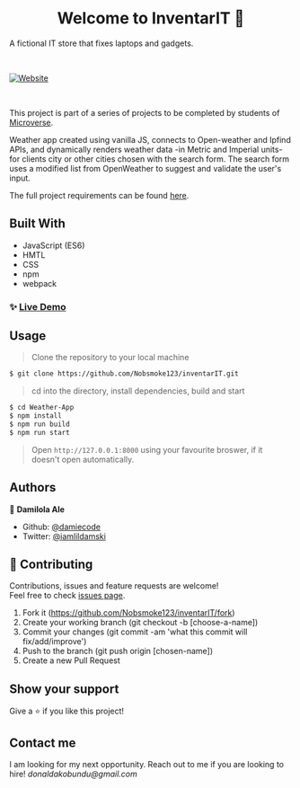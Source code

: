 <h1 align="center">Welcome to InventarIT 👋</h1>
<p> A fictional IT store that fixes laptops and gadgets.</p>
<br>

<p>
  <a href="#" target="_blank">
    <img alt="Website" src="weather.png" />
  </a>
</p>

<br>

This project is part of a series of projects to be completed by students of [Microverse](https://www.microverse.org/ 'The Global School for Remote Software Developers!').

 Weather app created using vanilla JS, connects to Open-weather and Ipfind APIs, and dynamically renders weather data -in Metric and Imperial units- for clients city or other cities chosen with the search form.
 The search form uses a modified list from OpenWeather to suggest and validate the user's input.

The full project requirements can be found [here](https://www.theodinproject.com/courses/javascript/lessons/weather-app).

## Built With

- JavaScript (ES6)
- HMTL
- CSS
- npm
- webpack

### ✨ [Live Demo](https://rawcdn.githack.com/damiecode/Weather-App/feature/weatherApp/dist/index.html)

## Usage

> Clone the repository to your local machine

```sh
$ git clone https://github.com/Nobsmoke123/inventarIT.git
```

> cd into the directory, install dependencies, build and start

```sh
$ cd Weather-App
$ npm install
$ npm run build
$ npm run start
```

> Open `http://127.0.0.1:8000` using your favourite broswer, if it doesn't open automatically.

## Authors

👤 **Damilola Ale**

- Github: [@damiecode](https://github.com/Nobsmoke123)
- Twitter: [@iamlildamski](https://twitter.com/SantosMiguel007)

## 🤝 Contributing

Contributions, issues and feature requests are welcome!<br />Feel free to check [issues page](https://github.com/Nobsmoke123/inventarIT/issues).

1. Fork it (https://github.com/Nobsmoke123/inventarIT/fork)
2. Create your working branch (git checkout -b [choose-a-name])
3. Commit your changes (git commit -am 'what this commit will fix/add/improve')
4. Push to the branch (git push origin [chosen-name])
5. Create a new Pull Request

## Show your support

Give a ⭐️ if you like this project!

## Contact me

I am looking for my next opportunity. Reach out to me if you are looking to hire!
_donaldakobundu@gmail.com_
